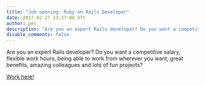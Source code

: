 ```yaml
---
title: "Job opening: Ruby on Rails Developer"
date: 2017-02-27 13:37:00 UTC
author: per
description: "Are you an expert Rails developer? Do you want a competitive salary, flexible work hours, being able to work from wherever you want, great benefits, amazing colleagues and lots of fun projects?"
disable_comments: false
---
```


Are you an expert Rails developer? Do you want a competitive salary, flexible work hours, being able to work from wherever you want, great benefits, amazing colleagues and lots of fun projects?

[Work here!](/en/careers)


